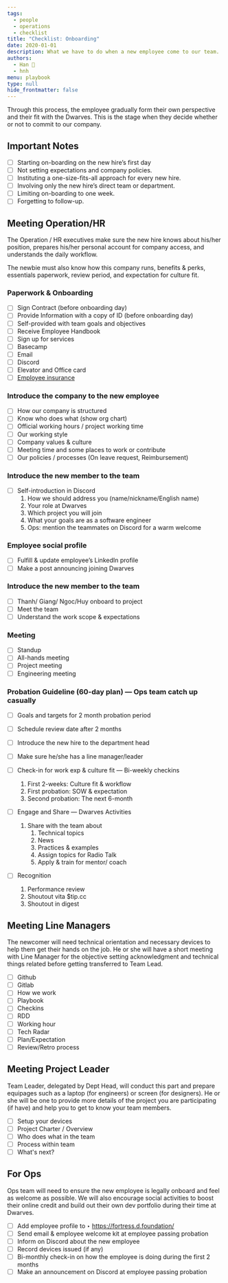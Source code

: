 ```yaml
---
tags: 
  - people
  - operations
  - checklist
title: "Checklist: Onboarding"
date: 2020-01-01
description: What we have to do when a new employee come to our team.
authors: 
  - Han 🐸
  - hnh
menu: playbook
type: null
hide_frontmatter: false
---
```


Through this process, the employee gradually form their own perspective and their fit with the Dwarves. This is the stage when they decide whether or not to commit to our company.

## Important Notes
- [ ]  Starting on-boarding on the new hire’s first day
- [ ]  Not setting expectations and company policies.
- [ ]  Instituting a one-size-fits-all approach for every new hire.
- [ ]  Involving only the new hire’s direct team or department.
- [ ]  Limiting on-boarding to one week.
- [ ]  Forgetting to follow-up.

## Meeting Operation/HR
The Operation / HR executives make sure the new hire knows about his/her position, prepares his/her personal account for company access, and understands the daily workflow.

The newbie must also know how this company runs, benefits & perks, essentials paperwork, review period, and expectation for culture fit.

### Paperwork & Onboarding
- [ ]  Sign Contract (before onboarding day)
- [ ]  Provide Information with a copy of ID (before onboarding day)
- [ ]  Self-provided with team goals and objectives
- [ ]  Receive Employee Handbook
- [ ]  Sign up for services
- [ ]  Basecamp
- [ ]  Email
- [ ]  Discord
- [ ]  Elevator and Office card
- [ ]  [Employee insurance](https://www.notion.so/IT-Security-Measures-Document-3eb7f8ee49b841038523304164291184?pvs=21)

### Introduce the company to the new employee
- [ ]  How our company is structured
- [ ]  Know who does what (show org chart)
- [ ]  Official working hours / project working time
- [ ]  Our working style
- [ ]  Company values & culture
- [ ]  Meeting time and some places to work or contribute
- [ ]  Our policies / processes (On leave request, Reimbursement)

### Introduce the new member to the team
- [ ]  Self-introduction in Discord
    1. How we should address you (name/nickname/English name)
    2. Your role at Dwarves
    3. Which project you will join
    4. What your goals are as a software engineer
    5. Ops: mention the teammates on Discord for a warm welcome
    

### Employee social profile
- [ ]  Fulfill & update employee’s LinkedIn profile
- [ ]  Make a post announcing joining Dwarves

### Introduce the new member to the team
- [ ]  Thanh/ Giang/ Ngoc/Huy onboard to project
- [ ]  Meet the team
- [ ]  Understand the work scope & expectations

### Meeting
- [ ]  Standup
- [ ]  All-hands meeting
- [ ]  Project meeting
- [ ]  Engineering meeting

### Probation Guideline (60-day plan) — Ops team catch up casually
- [ ]  Goals and targets for 2 month probation period
- [ ]  Schedule review date after 2 months
- [ ]  Introduce the new hire to the department head
- [ ]  Make sure he/she has a line manager/leader

- [ ]  Check-in for work exp & culture fit — Bi-weekly checkins
    1. First 2-weeks: Culture fit & workflow
    2. First probation: SOW & expectation
    3. Second probation: The next 6-month
    
- [ ]  Engage and Share — Dwarves Activities
    1. Share with the team about
        1. Technical topics
        2. News
        3. Practices & examples
        4. Assign topics for Radio Talk
        5. Apply & train for mentor/ coach
        
- [ ]  Recognition
    1. Performance review
    2. Shoutout vita $tip.cc
    3. Shoutout in digest
    

## Meeting Line Managers

The newcomer will need technical orientation and necessary devices to help them get their hands on the job. He or she will have a short meeting with Line Manager for the objective setting acknowledgment and technical things related before getting transferred to Team Lead.

- [ ]  Github
- [ ]  Gitlab
- [ ]  How we work
- [ ]  Playbook
- [ ]  Checkins
- [ ]  RDD
- [ ]  Working hour
- [ ]  Tech Radar
- [ ]  Plan/Expectation
- [ ]  Review/Retro process

## Meeting Project Leader
Team Leader, delegated by Dept Head, will conduct this part and prepare equipages such as a laptop (for engineers) or screen (for designers). He or she will be one to provide more details of the project you are participating (if have) and help you to get to know your team members.

- [ ]  Setup your devices
- [ ]  Project Charter / Overview
- [ ]  Who does what in the team
- [ ]  Process within team
- [ ]  What's next?

## For Ops
Ops team will need to ensure the new employee is legally onboard and feel as welcome as possible. We will also encourage social activities to boost their online credit and build out their own dev portfolio during their time at Dwarves.

- [ ]  Add employee profile to  ‣ https://fortress.d.foundation/
- [ ]  Send email & employee welcome kit at employee passing probation
- [ ]  Inform on Discord about the new employee
- [ ]  Record devices issued (if any)
- [ ]  Bi-monthly check-in on how the employee is doing during the first 2 months
- [ ]  Make an announcement on Discord at employee passing probation